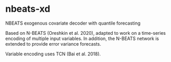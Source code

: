 # nbeats-xd
NBEATS exogenous covariate decoder with quantile forecasting

Based on N-BEATS (Oreshkin et al. 2020), adapted to work on a time-series encoding of multiple input variables. In addition, the N-BEATS network is extended to provide error variance forecasts.

Variable encoding uses TCN (Bai et al. 2018).

